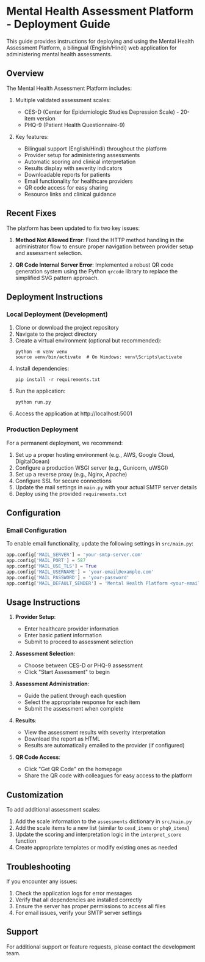 # Mental Health Assessment Platform - Deployment Guide

This guide provides instructions for deploying and using the Mental Health Assessment Platform, a bilingual (English/Hindi) web application for administering mental health assessments.

## Overview

The Mental Health Assessment Platform includes:

1. Multiple validated assessment scales:
   - CES-D (Center for Epidemiologic Studies Depression Scale) - 20-item version
   - PHQ-9 (Patient Health Questionnaire-9)

2. Key features:
   - Bilingual support (English/Hindi) throughout the platform
   - Provider setup for administering assessments
   - Automatic scoring and clinical interpretation
   - Results display with severity indicators
   - Downloadable reports for patients
   - Email functionality for healthcare providers
   - QR code access for easy sharing
   - Resource links and clinical guidance

## Recent Fixes

The platform has been updated to fix two key issues:

1. **Method Not Allowed Error**: Fixed the HTTP method handling in the administrator flow to ensure proper navigation between provider setup and assessment selection.

2. **QR Code Internal Server Error**: Implemented a robust QR code generation system using the Python `qrcode` library to replace the simplified SVG pattern approach.

## Deployment Instructions

### Local Deployment (Development)

1. Clone or download the project repository
2. Navigate to the project directory
3. Create a virtual environment (optional but recommended):
   ```
   python -m venv venv
   source venv/bin/activate  # On Windows: venv\Scripts\activate
   ```
4. Install dependencies:
   ```
   pip install -r requirements.txt
   ```
5. Run the application:
   ```
   python run.py
   ```
6. Access the application at http://localhost:5001

### Production Deployment

For a permanent deployment, we recommend:

1. Set up a proper hosting environment (e.g., AWS, Google Cloud, DigitalOcean)
2. Configure a production WSGI server (e.g., Gunicorn, uWSGI)
3. Set up a reverse proxy (e.g., Nginx, Apache)
4. Configure SSL for secure connections
5. Update the mail settings in `main.py` with your actual SMTP server details
6. Deploy using the provided `requirements.txt`

## Configuration

### Email Configuration

To enable email functionality, update the following settings in `src/main.py`:

```python
app.config['MAIL_SERVER'] = 'your-smtp-server.com'
app.config['MAIL_PORT'] = 587
app.config['MAIL_USE_TLS'] = True
app.config['MAIL_USERNAME'] = 'your-email@example.com'
app.config['MAIL_PASSWORD'] = 'your-password'
app.config['MAIL_DEFAULT_SENDER'] = 'Mental Health Platform <your-email@example.com>'
```

## Usage Instructions

1. **Provider Setup**:
   - Enter healthcare provider information
   - Enter basic patient information
   - Submit to proceed to assessment selection

2. **Assessment Selection**:
   - Choose between CES-D or PHQ-9 assessment
   - Click "Start Assessment" to begin

3. **Assessment Administration**:
   - Guide the patient through each question
   - Select the appropriate response for each item
   - Submit the assessment when complete

4. **Results**:
   - View the assessment results with severity interpretation
   - Download the report as HTML
   - Results are automatically emailed to the provider (if configured)

5. **QR Code Access**:
   - Click "Get QR Code" on the homepage
   - Share the QR code with colleagues for easy access to the platform

## Customization

To add additional assessment scales:

1. Add the scale information to the `assessments` dictionary in `src/main.py`
2. Add the scale items to a new list (similar to `cesd_items` or `phq9_items`)
3. Update the scoring and interpretation logic in the `interpret_score` function
4. Create appropriate templates or modify existing ones as needed

## Troubleshooting

If you encounter any issues:

1. Check the application logs for error messages
2. Verify that all dependencies are installed correctly
3. Ensure the server has proper permissions to access all files
4. For email issues, verify your SMTP server settings

## Support

For additional support or feature requests, please contact the development team.
